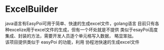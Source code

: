 # ExcelBuilder
java语言有EasyPoi可用于简单、快速的生成excel文件，golang语言
目前只有各种excelize用于excel文件的生成，但有一个坏处就是不提供
类似于esayPoi高度集成、封装的方法，需要开发人员逐个单元格写入数据，
略显笨拙。  
该项目提供类似于 easyPoi 的功能，利用 协程池快速的生成excel文件